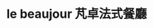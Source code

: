---
title: "le beaujour 芃卓法式餐廳"
description: "le beaujour 芃卓法式餐廳"
layout: shop
keywords:
  - 美食競賽
  - 台灣美食
  - 美食精選
datePublished: "2025-06-30"
dateModified: "2025-07-02"
city: "台北市"
district: "中山區"
address: "台北市中山區南京東路二段118號"
phone: "0221819950"
geo: "25.051908757185448, 121.53258627362912"
google_map: "https://maps.app.goo.gl/NUzFiMe4YMDtiLNT7"
footinder: "https://footinder.com.tw/%E5%8F%B0%E5%8C%97%E5%B8%82%E4%B8%AD%E5%B1%B1%E5%8D%80/153100/"
official: "https://lebeaujour.com.tw/"
award:
  - name: "500盤"
    year: "2024"
    entries:
      - dishes:
          - "松露烤雞"

---